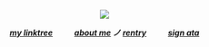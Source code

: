 

<h5 align="center"

![](https://64.media.tumblr.com/4a621cb9bcdd21124e7f4f44f2119e66/643107419897449e-bd/s400x600/958c960feae80ba1d51f82d78bf1fc6d3bb4e9bc.gifv)

[my linktree](https://linktr.ee/6zerb) 　  　 [about me](https://en.pronouns.page/@6zerb) ノ [rentry](https://rentry.co/6zerb) 　  　 [sign ata](https://6zerb.atabook.org) 
